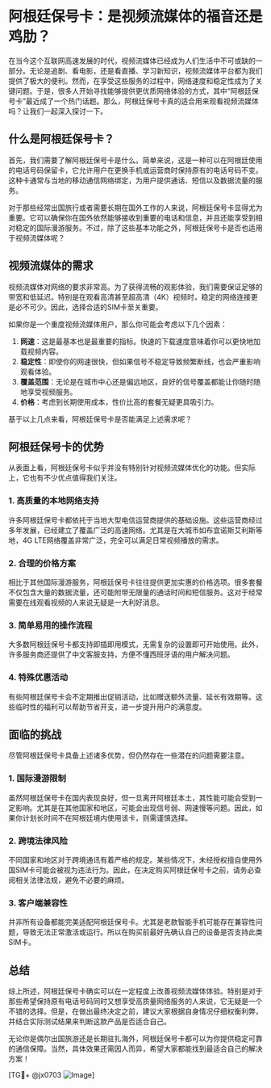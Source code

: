 # 阿根廷保号卡：是视频流媒体的福音还是鸡肋？

在当今这个互联网高速发展的时代，视频流媒体已经成为人们生活中不可或缺的一部分。无论是追剧、看电影，还是看直播、学习新知识，视频流媒体平台都为我们提供了极大的便利。然而，在享受这些服务的过程中，网络速度和稳定性成为了关键问题。于是，很多人开始寻找能够提供更优质网络体验的方式，其中“阿根廷保号卡”最近成了一个热门话题。那么，阿根廷保号卡真的适合用来观看视频流媒体吗？让我们一起深入探讨一下。

## 什么是阿根廷保号卡？

首先，我们需要了解阿根廷保号卡是什么。简单来说，这是一种可以在阿根廷使用的电话号码保留卡，它允许用户在更换手机或运营商时保持原有的电话号码不变。这种卡通常与当地的移动通信网络绑定，为用户提供通话、短信以及数据流量的服务。

对于那些经常出国旅行或者需要长期在国外工作的人来说，阿根廷保号卡显得尤为重要。它可以确保你在国外依然能够接收到重要的电话和信息，并且还能享受到相对稳定的国际漫游服务。不过，除了这些基本功能之外，阿根廷保号卡是否也适用于视频流媒体呢？

## 视频流媒体的需求

视频流媒体对网络的要求非常高。为了获得流畅的观影体验，我们需要保证足够的带宽和低延迟。特别是在观看高清甚至超高清（4K）视频时，稳定的网络连接更是必不可少。因此，选择合适的SIM卡至关重要。

如果你是一个重度视频流媒体用户，那么你可能会考虑以下几个因素：

1. **网速**：这是最基本也是最重要的指标。快速的下载速度意味着你可以更快地加载视频内容。
2. **稳定性**：即使你的网速很快，但如果信号不稳定导致频繁断线，也会严重影响观看体验。
3. **覆盖范围**：无论是在城市中心还是偏远地区，良好的信号覆盖都能让你随时随地享受视频服务。
4. **价格**：考虑到长期使用成本，性价比高的套餐无疑更具吸引力。

基于以上几点来看，阿根廷保号卡是否能满足上述需求呢？

## 阿根廷保号卡的优势

从表面上看，阿根廷保号卡似乎并没有特别针对视频流媒体优化的功能。但实际上，它也有不少优点值得我们关注。

### 1. 高质量的本地网络支持

许多阿根廷保号卡都依托于当地大型电信运营商提供的基础设施。这些运营商经过多年发展，已经建立了覆盖广泛的高速网络。尤其是在大城市如布宜诺斯艾利斯等地，4G LTE网络覆盖非常广泛，完全可以满足日常视频播放的需求。

### 2. 合理的价格方案

相比于其他国际漫游服务，阿根廷保号卡往往提供更加实惠的价格选项。很多套餐不仅包含大量的数据流量，还可能附带无限量的通话时间和短信服务。这对于经常需要在线观看视频的人来说无疑是一大利好消息。

### 3. 简单易用的操作流程

大多数阿根廷保号卡都支持即插即用模式，无需复杂的设置即可开始使用。此外，许多服务商还提供了中文客服支持，方便不懂西班牙语的用户解决问题。

### 4. 特殊优惠活动

有些阿根廷保号卡会不定期推出促销活动，比如赠送额外流量、延长有效期等。这些临时性的福利可以帮助节省开支，进一步提升用户的满意度。

## 面临的挑战

尽管阿根廷保号卡具备上述诸多优势，但仍然存在一些潜在的问题需要注意。

### 1. 国际漫游限制

虽然阿根廷保号卡在国内表现良好，但一旦离开阿根廷本土，其性能可能会受到一定影响。尤其是在其他国家和地区，可能会出现信号弱、网速慢等问题。因此，如果你计划长时间不在阿根廷境内使用该卡，则需谨慎选择。

### 2. 跨境法律风险

不同国家和地区对于跨境通讯有着严格的规定。某些情况下，未经授权擅自使用外国SIM卡可能会被视为违法行为。因此，在决定购买阿根廷保号卡之前，请务必查阅相关法律法规，避免不必要的麻烦。

### 3. 客户端兼容性

并非所有设备都能完美适配阿根廷保号卡。尤其是老款智能手机可能存在兼容性问题，导致无法正常激活或运行。所以在购买前最好先确认自己的设备是否支持此类SIM卡。

## 总结

综上所述，阿根廷保号卡确实可以在一定程度上改善视频流媒体体验。特别是对于那些希望保持原有电话号码同时又想享受高质量网络服务的人来说，它无疑是一个不错的选择。但是，在做出最终决定之前，建议大家根据自身情况仔细权衡利弊，并结合实际测试结果来判断这款产品是否适合自己。

无论你是偶尔出国旅游还是长期驻扎海外，阿根廷保号卡都可以为你提供稳定可靠的通信保障。当然，具体效果还需因人而异，希望大家都能找到最适合自己的解决方案！

[TG💪+ @jx0703 ![Image](https://github.com/user-attachments/assets/dbca1d08-cadb-493c-b0ec-ad6f7a83f270)]